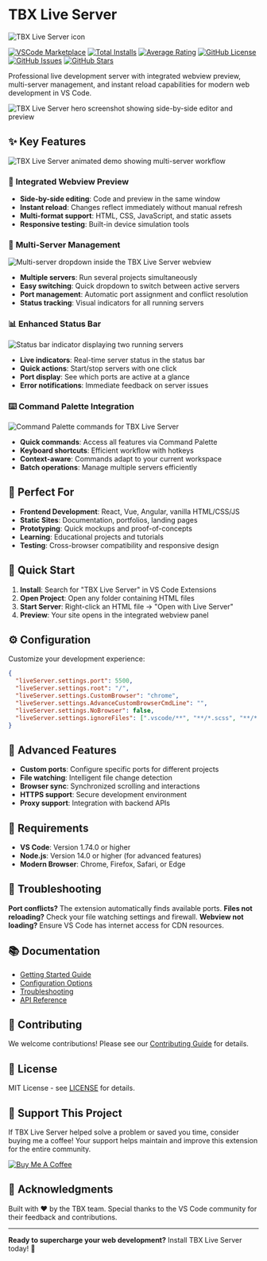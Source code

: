 # TBX Live Server

![TBX Live Server icon](https://raw.githubusercontent.com/TheMailmans/vscode-inline-live-server/main/images/icon-256.png)

[![VSCode Marketplace](https://img.shields.io/vscode-marketplace/v/Thinkback.tbx-live-server.svg?style=flat-square&label=vscode%20marketplace)](https://marketplace.visualstudio.com/items?itemName=Thinkback.tbx-live-server)
[![Total Installs](https://img.shields.io/vscode-marketplace/d/Thinkback.tbx-live-server.svg?style=flat-square)](https://marketplace.visualstudio.com/items?itemName=Thinkback.tbx-live-server)
[![Average Rating](https://img.shields.io/vscode-marketplace/r/Thinkback.tbx-live-server.svg?style=flat-square)](https://marketplace.visualstudio.com/items?itemName=Thinkback.tbx-live-server)
[![GitHub License](https://img.shields.io/badge/license-MIT-blue.svg?style=flat-square)](https://github.com/TheMailmans/vscode-inline-live-server/blob/main/LICENSE)
[![GitHub Issues](https://img.shields.io/github/issues/TheMailmans/vscode-inline-live-server.svg?style=flat-square)](https://github.com/TheMailmans/vscode-inline-live-server/issues)
[![GitHub Stars](https://img.shields.io/github/stars/TheMailmans/vscode-inline-live-server.svg?style=flat-square)](https://github.com/TheMailmans/vscode-inline-live-server)

Professional live development server with integrated webview preview, multi-server management, and instant reload capabilities for modern web development in VS Code.

![TBX Live Server hero screenshot showing side-by-side editor and preview](https://raw.githubusercontent.com/TheMailmans/vscode-inline-live-server/main/images/Screenshot/hero-preview.png)

## ✨ Key Features

![TBX Live Server animated demo showing multi-server workflow](https://raw.githubusercontent.com/TheMailmans/vscode-inline-live-server/main/images/Screenshot/AnimatedPreview.gif)

### 🚀 **Integrated Webview Preview**

- **Side-by-side editing**: Code and preview in the same window
- **Instant reload**: Changes reflect immediately without manual refresh
- **Multi-format support**: HTML, CSS, JavaScript, and static assets
- **Responsive testing**: Built-in device simulation tools

### 🔄 **Multi-Server Management**

![Multi-server dropdown inside the TBX Live Server webview](https://raw.githubusercontent.com/TheMailmans/vscode-inline-live-server/main/images/Screenshot/multi-server-dropdown.png)

- **Multiple servers**: Run several projects simultaneously
- **Easy switching**: Quick dropdown to switch between active servers
- **Port management**: Automatic port assignment and conflict resolution
- **Status tracking**: Visual indicators for all running servers

### 📊 **Enhanced Status Bar**

![Status bar indicator displaying two running servers](https://raw.githubusercontent.com/TheMailmans/vscode-inline-live-server/main/images/Screenshot/status-bar.png)

- **Live indicators**: Real-time server status in the status bar
- **Quick actions**: Start/stop servers with one click
- **Port display**: See which ports are active at a glance
- **Error notifications**: Immediate feedback on server issues

### ⌨️ **Command Palette Integration**

![Command Palette commands for TBX Live Server](https://raw.githubusercontent.com/TheMailmans/vscode-inline-live-server/main/images/Screenshot/command-palette.png)

- **Quick commands**: Access all features via Command Palette
- **Keyboard shortcuts**: Efficient workflow with hotkeys
- **Context-aware**: Commands adapt to your current workspace
- **Batch operations**: Manage multiple servers efficiently

## 🎯 **Perfect For**

- **Frontend Development**: React, Vue, Angular, vanilla HTML/CSS/JS
- **Static Sites**: Documentation, portfolios, landing pages
- **Prototyping**: Quick mockups and proof-of-concepts
- **Learning**: Educational projects and tutorials
- **Testing**: Cross-browser compatibility and responsive design

## 🚀 **Quick Start**

1. **Install**: Search for "TBX Live Server" in VS Code Extensions
2. **Open Project**: Open any folder containing HTML files
3. **Start Server**: Right-click an HTML file → "Open with Live Server"
4. **Preview**: Your site opens in the integrated webview panel

## ⚙️ **Configuration**

Customize your development experience:

```json
{
  "liveServer.settings.port": 5500,
  "liveServer.settings.root": "/",
  "liveServer.settings.CustomBrowser": "chrome",
  "liveServer.settings.AdvanceCustomBrowserCmdLine": "",
  "liveServer.settings.NoBrowser": false,
  "liveServer.settings.ignoreFiles": [".vscode/**", "**/*.scss", "**/*.sass"]
}
```

## 🔧 **Advanced Features**

- **Custom ports**: Configure specific ports for different projects
- **File watching**: Intelligent file change detection
- **Browser sync**: Synchronized scrolling and interactions
- **HTTPS support**: Secure development environment
- **Proxy support**: Integration with backend APIs

## 📝 **Requirements**

- **VS Code**: Version 1.74.0 or higher
- **Node.js**: Version 14.0 or higher (for advanced features)
- **Modern Browser**: Chrome, Firefox, Safari, or Edge

## 🐛 **Troubleshooting**

**Port conflicts?** The extension automatically finds available ports.
**Files not reloading?** Check your file watching settings and firewall.
**Webview not loading?** Ensure VS Code has internet access for CDN resources.

## 📚 **Documentation**

- [Getting Started Guide](https://github.com/tbx/vscode-live-server/wiki/Getting-Started)
- [Configuration Options](https://github.com/tbx/vscode-live-server/wiki/Configuration)
- [Troubleshooting](https://github.com/tbx/vscode-live-server/wiki/Troubleshooting)
- [API Reference](https://github.com/tbx/vscode-live-server/wiki/API)

## 🤝 **Contributing**

We welcome contributions! Please see our [Contributing Guide](https://github.com/tbx/vscode-live-server/blob/main/CONTRIBUTING.md) for details.

## 📄 **License**

MIT License - see [LICENSE](LICENSE) for details.

## 💖 **Support This Project**

If TBX Live Server helped solve a problem or saved you time, consider buying me a coffee! Your support helps maintain and improve this extension for the entire community.

[![Buy Me A Coffee](https://img.shields.io/badge/Buy%20Me%20A%20Coffee-Support%20Development-orange?style=for-the-badge&logo=buy-me-a-coffee)](https://buymeacoffee.com/th3mailman)

## 🙏 **Acknowledgments**

Built with ❤️ by the TBX team. Special thanks to the VS Code community for their feedback and contributions.

---

**Ready to supercharge your web development?** Install TBX Live Server today! 🚀
